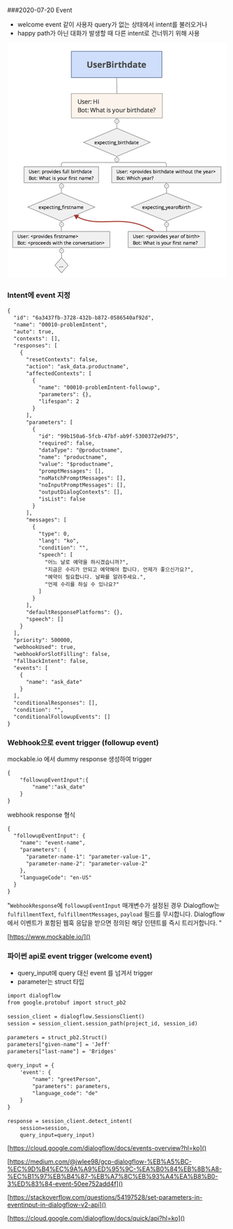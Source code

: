 ###2020-07-20 Event

* welcome event 같이 사용자 query가 없는 상태에서 intent를 불러오거나
* happy path가 아닌 대화가 발생할 때 다른 intent로 건너뛰기 위해 사용

![](image/df/flow.png)


### Intent에 event 지정
```
{
  "id": "6a3437fb-3728-432b-b872-0586540af92d",
  "name": "00010-problemIntent",
  "auto": true,
  "contexts": [],
  "responses": [
    {
      "resetContexts": false,
      "action": "ask_data.productname",
      "affectedContexts": [
        {
          "name": "00010-problemIntent-followup",
          "parameters": {},
          "lifespan": 2
        }
      ],
      "parameters": [
        {
          "id": "99b150a6-5fcb-47bf-ab9f-5300372e9d75",
          "required": false,
          "dataType": "@productname",
          "name": "productname",
          "value": "$productname",
          "promptMessages": [],
          "noMatchPromptMessages": [],
          "noInputPromptMessages": [],
          "outputDialogContexts": [],
          "isList": false
        }
      ],
      "messages": [
        {
          "type": 0,
          "lang": "ko",
          "condition": "",
          "speech": [
            "어느 날로 예약을 하시겠습니까?",
            "지금은 수리가 안되고 예약해야 합니다. 언제가 좋으신가요?",
            "예약이 필요합니다. 날짜를 알려주세요.",
            "언제 수리를 하실 수 있나요?"
          ]
        }
      ],
      "defaultResponsePlatforms": {},
      "speech": []
    }
  ],
  "priority": 500000,
  "webhookUsed": true,
  "webhookForSlotFilling": false,
  "fallbackIntent": false,
  "events": [
    {
      "name": "ask_date"
    }
  ],
  "conditionalResponses": [],
  "condition": "",
  "conditionalFollowupEvents": []
}
```

### Webhook으로 event trigger (followup event)
mockable.io 에서 dummy response 생성하여 trigger
```
{
    "followupEventInput":{
        "name":"ask_date"
    }
}
```

webhook response 형식
```
{
  "followupEventInput": {
    "name": "event-name",
    "parameters": {
      "parameter-name-1": "parameter-value-1",
      "parameter-name-2": "parameter-value-2"
    },
    "languageCode": "en-US"
  }
}
```
"`WebhookResponse`에 `followupEventInput` 매개변수가 설정된 경우 Dialogflow는 `fulfillmentText`, `fulfillmentMessages`, `payload` 필드를 무시합니다. Dialogflow에서 이벤트가 포함된 웹훅 응답을 받으면 정의된 해당 인텐트를 즉시 트리거합니다. "


[https://www.mockable.io/]()



### 파이썬 api로 event trigger (welcome event)
* query_input에 query 대신 event 를 넘겨서 trigger
* parameter는 struct 타입

```
import dialogflow
from google.protobuf import struct_pb2

session_client = dialogflow.SessionsClient()
session = session_client.session_path(project_id, session_id)

parameters = struct_pb2.Struct()
parameters["given-name"] = 'Jeff'
parameters["last-name"] = 'Bridges'

query_input = {
    'event': {
        "name": "greetPerson",
        "parameters": parameters,
        "language_code": "de"
    }
}

response = session_client.detect_intent(
    session=session,
    query_input=query_input)
```




[https://cloud.google.com/dialogflow/docs/events-overview?hl=ko]()

[https://medium.com/@jwlee98/gcp-dialogflow-%EB%A5%BC-%EC%9D%B4%EC%9A%A9%ED%95%9C-%EA%B0%84%EB%8B%A8-%EC%B1%97%EB%B4%87-%EB%A7%8C%EB%93%A4%EA%B8%B0-3%ED%83%84-event-50ee752add4f]()

[https://stackoverflow.com/questions/54197528/set-parameters-in-eventinput-in-dialogflow-v2-api]()

[https://cloud.google.com/dialogflow/docs/quick/api?hl=ko]()
